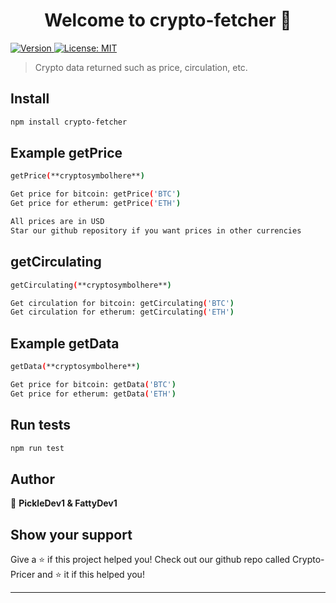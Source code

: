 <h1 align="center">Welcome to crypto-fetcher 👋</h1>
<p>
  <a href="https://www.npmjs.com/package/crypto-fetcher" target="_blank">
    <img alt="Version" src="https://img.shields.io/npm/v/crypto-fetcher.svg">
  </a>
  <a href="#" target="_blank">
    <img alt="License: MIT" src="https://img.shields.io/badge/License-MIT-yellow.svg" />
  </a>
</p>

> Crypto data returned such as price, circulation, etc.

## Install

```sh
npm install crypto-fetcher
```


## Example getPrice

```sh
getPrice(**cryptosymbolhere**)

Get price for bitcoin: getPrice('BTC')
Get price for etherum: getPrice('ETH')

All prices are in USD
Star our github repository if you want prices in other currencies
```

## getCirculating

```sh
getCirculating(**cryptosymbolhere**)

Get circulation for bitcoin: getCirculating('BTC')
Get circulation for etherum: getCirculating('ETH')
```

## Example getData

```sh
getData(**cryptosymbolhere**)

Get price for bitcoin: getData('BTC')
Get price for etherum: getData('ETH')
```

## Run tests

```sh
npm run test
```

## Author

👤 **PickleDev1 & FattyDev1**


## Show your support

Give a ⭐️ if this project helped you!
Check out our github repo called Crypto-Pricer and ⭐️ it if this helped you!
***
